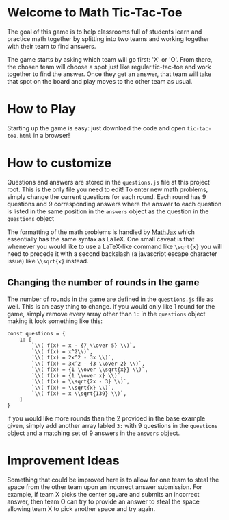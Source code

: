 # Welcome to Math Tic-Tac-Toe

The goal of this game is to help classrooms full of students learn and practice math together by splitting into two teams and working together with their team to find answers.

The game starts by asking which team will go first: 'X' or 'O'. From there, the chosen team will choose a spot just like regular tic-tac-toe and work together to find the answer. Once they get an answer, that team will take that spot on the board and play moves to the other team as usual.

# How to Play

Starting up the game is easy: just download the code and open `tic-tac-toe.html` in a browser!

# How to customize

Questions and answers are stored in the `questions.js` file at this project root. This is the only file you need to edit! To enter new math problems, simply change the current questions for each round. Each round has 9 questions and 9 corresponding answers where the answer to each question is listed in the same position in the `answers` object as the question in the `questions` object

The formatting of the math problems is handled by [MathJax](https://www.mathjax.org/) which essentially has the same syntax as LaTeX. One small caveat is that whenever you would like to use a LaTeX-like command like `\sqrt{x}` you will need to precede it with a second backslash (a javascript escape character issue) like `\\sqrt{x}` instead.

## Changing the number of rounds in the game

The number of rounds in the game are defined in the `questions.js` file as well. This is an easy thing to change. If you would only like 1 round for the game, simply remove every array other than `1:` in the `questions` object making it look something like this:

```
const questions = {
    1: [
        `\\( f(x) = x - {7 \\over 5} \\)`,
        `\\( f(x) = x^2\\)`,
        `\\( f(x) = 2x^2 - 3x \\)`,
        `\\( f(x) = 3x^2 - {3 \\over 2} \\)`,
        `\\( f(x) = {1 \\over \\sqrt{x}} \\)`,
        `\\( f(x) = {1 \\over x} \\)`,
        `\\( f(x) = \\sqrt{2x - 3} \\)`,
        `\\( f(x) = \\sqrt{x} \\)`,
        `\\( f(x) = x \\sqrt{139} \\)`,
    ]
}
```

if you would like more rounds than the 2 provided in the base example given, simply add another array labled `3:` with 9 questions in the `questions` object and a matching set of 9 answers in the `answers` object.

# Improvement Ideas

Something that could be improved here is to allow for one team to steal the space from the other team upon an incorrect answer submission. For example, if team X picks the center square and submits an incorrect answer, then team O can try to provide an answer to steal the space allowing team X to pick another space and try again.
